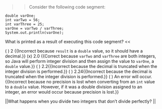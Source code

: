 >>Consider the following code segment:</p>
<pre><code class="java language-java">double varOne; 
int varTwo = 56; 
int varThree = 25; 
varOne = varTwo / varThree; 
System.out.println(varOne);
</code></pre>
<p>What is printed as a result of executing this code segment? <<

( ) 2 {{Incorrect because <code>result</code> is a <code>double</code> value, so it should have a decimal.}}
(x) 2.0 {{Correct because <code>varTwo</code> and <code>varThree</code> are both integers, so Java will perform integer division and then assign the value to <code>varOne</code>, a <code>double</code> value.}}
( ) 2.2{{Incorrect because the decimal is truncated when the integer division is performed.}}
( ) 2.24{{Incorrect because the decimal is truncated when the integer division is performed.}}
( ) An error will occur.{{Incorrect because no precision is lost when converting from an <code>int</code> value to a <code>double</code> value. However, if it was a double division assigned to an integer, an error would occur because precision is lost.}}

||What happens when you divide two integers that don’t divide perfectly? ||

